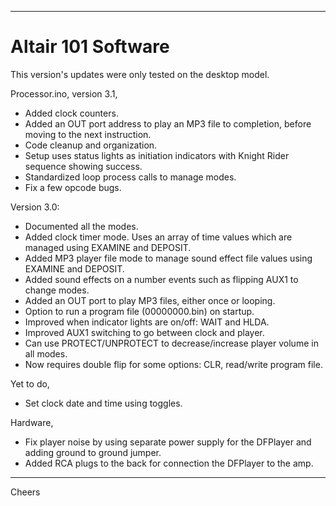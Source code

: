--------------------------------------------------------------------------------
# Altair 101 Software

This version's updates were only tested on the desktop model.

Processor.ino, version 3.1,
+ Added clock counters.
+ Added an OUT port address to play an MP3 file to completion, before moving to the next instruction.
+ Code cleanup and organization.
+ Setup uses status lights as initiation indicators with Knight Rider sequence showing success.
+ Standardized loop process calls to manage modes.
+ Fix a few opcode bugs.

Version 3.0:
+ Documented all the modes.
+ Added clock timer mode. Uses an array of time values which are managed using EXAMINE and DEPOSIT.
+ Added MP3 player file mode to manage sound effect file values using EXAMINE and DEPOSIT.
+ Added sound effects on a number events such as flipping AUX1 to change modes.
+ Added an OUT port to play MP3 files, either once or looping.
+ Option to run a program file (00000000.bin) on startup.
+ Improved when indicator lights are on/off: WAIT and HLDA.
+ Improved AUX1 switching to go between clock and player.
+ Can use PROTECT/UNPROTECT to decrease/increase player volume in all modes.
+ Now requires double flip for some options: CLR, read/write program file.

Yet to do,
+ Set clock date and time using toggles.

Hardware,
+ Fix player noise by using separate power supply for the DFPlayer and adding ground to ground jumper.
+ Added RCA plugs to the back for connection the DFPlayer to the amp.

--------------------------------------------------------------------------------
Cheers